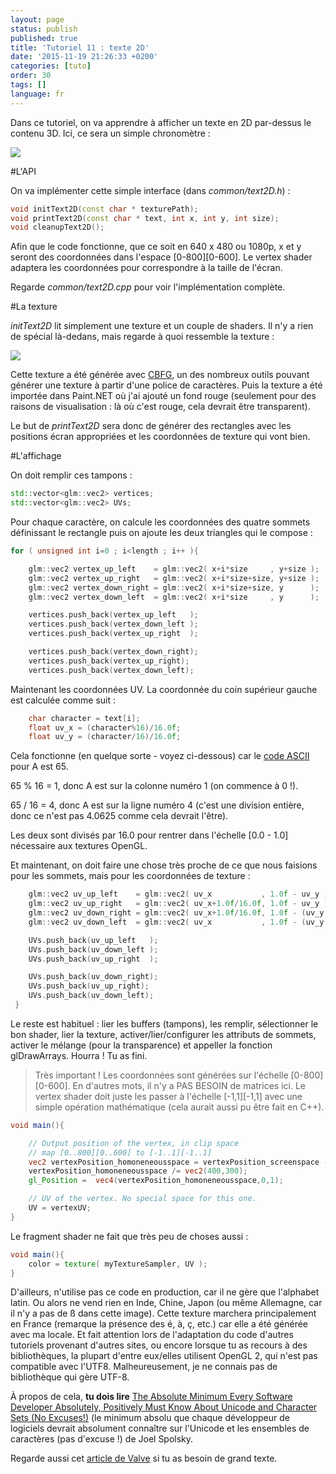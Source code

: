 ```yaml
---
layout: page
status: publish
published: true
title: 'Tutoriel 11 : texte 2D'
date: '2015-11-19 21:26:33 +0200'
categories: [tuto]
order: 30
tags: []
language: fr
---
```


Dans ce tutoriel, on va apprendre à afficher un texte en 2D par-dessus le contenu 3D. Ici, ce sera un simple chronomètre :

![]({{site.baseurl}}/assets/images/tuto-11-2d-text/clock.png)

#L'API

On va implémenter cette simple interface (dans *common/text2D.h*) :
``` cpp
void initText2D(const char * texturePath);
void printText2D(const char * text, int x, int y, int size);
void cleanupText2D();
```
Afin que le code fonctionne, que ce soit en 640 x 480 ou 1080p, x et y seront des coordonnées dans l'espace [0-800][0-600]. Le vertex shader adaptera les coordonnées pour correspondre à la taille de l'écran.

Regarde *common/text2D.cpp* pour voir l'implémentation complète.

#La texture

*initText2D* lit simplement une texture et un couple de shaders. Il n'y a rien de spécial là-dedans, mais regarde à quoi ressemble la texture :

![]({{site.baseurl}}/assets/images/tuto-11-2d-text/fontalpha.png)

Cette texture a été générée avec [CBFG](http://www.codehead.co.uk/cbfg/), un des nombreux outils pouvant générer une texture à partir d'une police de caractères. Puis la texture a été importée dans Paint.NET où j'ai ajouté un fond rouge (seulement pour des raisons de visualisation : là où c'est rouge, cela devrait être transparent).

Le but de *printText2D* sera donc de générer des rectangles avec les positions écran appropriées et les coordonnées de texture qui vont bien.

#L'affichage

On doit remplir ces tampons :
``` cpp
std::vector<glm::vec2> vertices;
std::vector<glm::vec2> UVs;
```
Pour chaque caractère, on calcule les coordonnées des quatre sommets définissant le rectangle puis on ajoute les deux triangles qui le compose :
``` cpp
for ( unsigned int i=0 ; i<length ; i++ ){

    glm::vec2 vertex_up_left    = glm::vec2( x+i*size     , y+size );
    glm::vec2 vertex_up_right   = glm::vec2( x+i*size+size, y+size );
    glm::vec2 vertex_down_right = glm::vec2( x+i*size+size, y      );
    glm::vec2 vertex_down_left  = glm::vec2( x+i*size     , y      );

    vertices.push_back(vertex_up_left   );
    vertices.push_back(vertex_down_left );
    vertices.push_back(vertex_up_right  );

    vertices.push_back(vertex_down_right);
    vertices.push_back(vertex_up_right);
    vertices.push_back(vertex_down_left);
```
Maintenant les coordonnées UV. La coordonnée du coin supérieur gauche est calculée comme suit :
``` cpp
    char character = text[i];
    float uv_x = (character%16)/16.0f;
    float uv_y = (character/16)/16.0f;
```

Cela fonctionne (en quelque sorte - voyez ci-dessous) car le [code ASCII](http://www.asciitable.com/) pour A est 65.

65 % 16 = 1, donc A est sur la colonne numéro 1 (on commence à 0 !).

65 / 16 = 4, donc A est sur la ligne numéro 4 (c'est une division entière, donc ce n'est pas 4.0625 comme cela devrait l'être).

Les deux sont divisés par 16.0 pour rentrer dans l'échelle [0.0 - 1.0] nécessaire aux textures OpenGL.

Et maintenant, on doit faire une chose très proche de ce que nous faisions pour les sommets, mais pour les coordonnées de texture :
``` cpp
    glm::vec2 uv_up_left    = glm::vec2( uv_x           , 1.0f - uv_y );
    glm::vec2 uv_up_right   = glm::vec2( uv_x+1.0f/16.0f, 1.0f - uv_y );
    glm::vec2 uv_down_right = glm::vec2( uv_x+1.0f/16.0f, 1.0f - (uv_y + 1.0f/16.0f) );
    glm::vec2 uv_down_left  = glm::vec2( uv_x           , 1.0f - (uv_y + 1.0f/16.0f) );

    UVs.push_back(uv_up_left   );
    UVs.push_back(uv_down_left );
    UVs.push_back(uv_up_right  );

    UVs.push_back(uv_down_right);
    UVs.push_back(uv_up_right);
    UVs.push_back(uv_down_left);
 }
```

Le reste est habituel : lier les buffers (tampons), les remplir, sélectionner le bon shader, lier la texture, activer/lier/configurer les attributs de sommets, activer le mélange (pour la transparence) et appeller la fonction glDrawArrays. Hourra ! Tu as fini.

> Très important ! Les coordonnées sont générées sur l'échelle [0-800][0-600]. En d'autres mots, il n'y a PAS BESOIN de matrices ici. Le vertex shader doit juste les passer à l'échelle [-1,1][-1,1] avec une simple opération mathématique (cela aurait aussi pu être fait en C++).

``` glsl vs
void main(){

    // Output position of the vertex, in clip space
    // map [0..800][0..600] to [-1..1][-1..1]
    vec2 vertexPosition_homoneneousspace = vertexPosition_screenspace - vec2(400,300); // [0..800][0..600] -> [-400..400][-300..300]
    vertexPosition_homoneneousspace /= vec2(400,300);
    gl_Position =  vec4(vertexPosition_homoneneousspace,0,1);

    // UV of the vertex. No special space for this one.
    UV = vertexUV;
}
```
Le fragment shader ne fait que très peu de choses aussi :
``` glsl fs
void main(){
    color = texture( myTextureSampler, UV );
}
```

D'ailleurs, n'utilise pas ce code en production, car il ne gère que l'alphabet latin. Ou alors ne vend rien en Inde, Chine, Japon (ou même Allemagne, car il n'y a pas de ß dans cette image). Cette texture marchera principalement en France (remarque la présence des é, à, ç, etc.) car elle a été générée avec ma locale. Et fait attention lors de l'adaptation du code d'autres tutoriels provenant d'autres sites, ou encore lorsque tu as recours à des bibliothèques, la plupart d'entre eux/elles utilisent OpenGL 2, qui n'est pas compatible avec l'UTF8. Malheureusement, je ne connais pas de bibliothèque qui gère UTF-8.

À propos de cela, **tu dois lire** [The Absolute Minimum Every Software Developer Absolutely, Positively Must Know About Unicode and Character Sets (No Excuses!)](http://www.joelonsoftware.com/articles/Unicode.html) (le minimum absolu que chaque développeur de logiciels devrait absolument connaître sur l'Unicode et les ensembles de caractères (pas d'excuse !) de Joel Spolsky.

Regarde aussi cet [article de Valve](http://www.valvesoftware.com/publications/2007/SIGGRAPH2007_AlphaTestedMagnification.pdf) si tu as besoin de grand texte.
